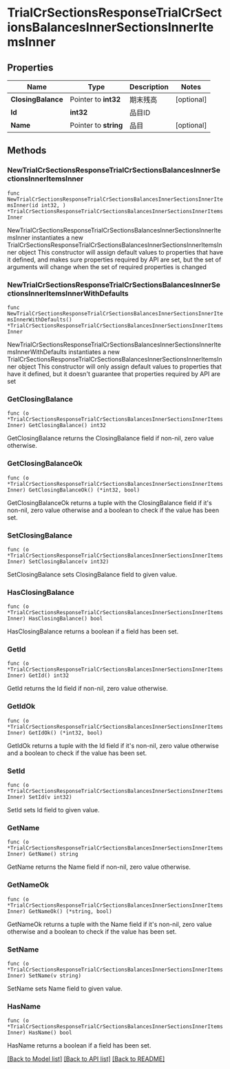 # TrialCrSectionsResponseTrialCrSectionsBalancesInnerSectionsInnerItemsInner

## Properties

Name | Type | Description | Notes
------------ | ------------- | ------------- | -------------
**ClosingBalance** | Pointer to **int32** | 期末残高 | [optional] 
**Id** | **int32** | 品目ID | 
**Name** | Pointer to **string** | 品目 | [optional] 

## Methods

### NewTrialCrSectionsResponseTrialCrSectionsBalancesInnerSectionsInnerItemsInner

`func NewTrialCrSectionsResponseTrialCrSectionsBalancesInnerSectionsInnerItemsInner(id int32, ) *TrialCrSectionsResponseTrialCrSectionsBalancesInnerSectionsInnerItemsInner`

NewTrialCrSectionsResponseTrialCrSectionsBalancesInnerSectionsInnerItemsInner instantiates a new TrialCrSectionsResponseTrialCrSectionsBalancesInnerSectionsInnerItemsInner object
This constructor will assign default values to properties that have it defined,
and makes sure properties required by API are set, but the set of arguments
will change when the set of required properties is changed

### NewTrialCrSectionsResponseTrialCrSectionsBalancesInnerSectionsInnerItemsInnerWithDefaults

`func NewTrialCrSectionsResponseTrialCrSectionsBalancesInnerSectionsInnerItemsInnerWithDefaults() *TrialCrSectionsResponseTrialCrSectionsBalancesInnerSectionsInnerItemsInner`

NewTrialCrSectionsResponseTrialCrSectionsBalancesInnerSectionsInnerItemsInnerWithDefaults instantiates a new TrialCrSectionsResponseTrialCrSectionsBalancesInnerSectionsInnerItemsInner object
This constructor will only assign default values to properties that have it defined,
but it doesn't guarantee that properties required by API are set

### GetClosingBalance

`func (o *TrialCrSectionsResponseTrialCrSectionsBalancesInnerSectionsInnerItemsInner) GetClosingBalance() int32`

GetClosingBalance returns the ClosingBalance field if non-nil, zero value otherwise.

### GetClosingBalanceOk

`func (o *TrialCrSectionsResponseTrialCrSectionsBalancesInnerSectionsInnerItemsInner) GetClosingBalanceOk() (*int32, bool)`

GetClosingBalanceOk returns a tuple with the ClosingBalance field if it's non-nil, zero value otherwise
and a boolean to check if the value has been set.

### SetClosingBalance

`func (o *TrialCrSectionsResponseTrialCrSectionsBalancesInnerSectionsInnerItemsInner) SetClosingBalance(v int32)`

SetClosingBalance sets ClosingBalance field to given value.

### HasClosingBalance

`func (o *TrialCrSectionsResponseTrialCrSectionsBalancesInnerSectionsInnerItemsInner) HasClosingBalance() bool`

HasClosingBalance returns a boolean if a field has been set.

### GetId

`func (o *TrialCrSectionsResponseTrialCrSectionsBalancesInnerSectionsInnerItemsInner) GetId() int32`

GetId returns the Id field if non-nil, zero value otherwise.

### GetIdOk

`func (o *TrialCrSectionsResponseTrialCrSectionsBalancesInnerSectionsInnerItemsInner) GetIdOk() (*int32, bool)`

GetIdOk returns a tuple with the Id field if it's non-nil, zero value otherwise
and a boolean to check if the value has been set.

### SetId

`func (o *TrialCrSectionsResponseTrialCrSectionsBalancesInnerSectionsInnerItemsInner) SetId(v int32)`

SetId sets Id field to given value.


### GetName

`func (o *TrialCrSectionsResponseTrialCrSectionsBalancesInnerSectionsInnerItemsInner) GetName() string`

GetName returns the Name field if non-nil, zero value otherwise.

### GetNameOk

`func (o *TrialCrSectionsResponseTrialCrSectionsBalancesInnerSectionsInnerItemsInner) GetNameOk() (*string, bool)`

GetNameOk returns a tuple with the Name field if it's non-nil, zero value otherwise
and a boolean to check if the value has been set.

### SetName

`func (o *TrialCrSectionsResponseTrialCrSectionsBalancesInnerSectionsInnerItemsInner) SetName(v string)`

SetName sets Name field to given value.

### HasName

`func (o *TrialCrSectionsResponseTrialCrSectionsBalancesInnerSectionsInnerItemsInner) HasName() bool`

HasName returns a boolean if a field has been set.


[[Back to Model list]](../README.md#documentation-for-models) [[Back to API list]](../README.md#documentation-for-api-endpoints) [[Back to README]](../README.md)


